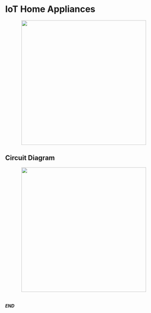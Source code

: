 # IoT Home Appliances

<div style="text-align:center">
    <img height="400px" src="https://raw.githubusercontent.com/alsk1369854/IoT_Home_Appliances/master/images/Demo.gif"/>
</div>

## Circuit Diagram

<div style="text-align:center">
    <img height="400px" src="https://raw.githubusercontent.com/alsk1369854/IoT_Home_Appliances/master/images/CircuitDiagram.png"/>
</div>

<br/>

#### _END_